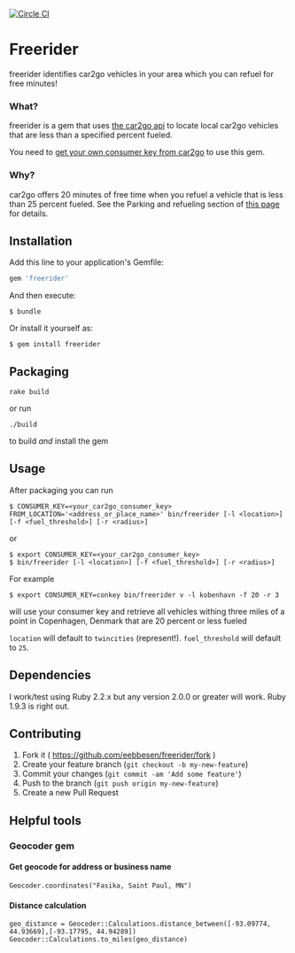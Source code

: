 [![Circle CI](https://circleci.com/gh/eebbesen/freerider.svg?style=shield)](https://circleci.com/gh/eebbesen/freerider)

# Freerider

freerider identifies car2go vehicles in your area which you can refuel for free minutes!


### What?
freerider is a gem that uses [the car2go api](https://code.google.com/p/car2go/wiki/index_v2_1) to locate local car2go vehicles that are less than a specified percent fueled.

You need to [get your own consumer key from car2go](https://www.car2go.com/en/austin/car2go-apps/) to use this gem.

### Why?
car2go offers 20 minutes of free time when you refuel a vehicle that is less than 25 percent fueled.  See the Parking and refueling section of [this page](https://www.car2go.com/en/minneapolis/how-does-car2go-work/) for details.


## Installation

Add this line to your application's Gemfile:

```ruby
gem 'freerider'
```

And then execute:

    $ bundle

Or install it yourself as:

    $ gem install freerider

## Packaging
`rake build`

or run

`./build`

to build _and_ install the gem

## Usage

After packaging you can run

    $ CONSUMER_KEY=<your_car2go_consumer_key> FROM_LOCATION='<address_or_place_name>' bin/freerider [-l <location>] [-f <fuel_threshold>] [-r <radius>]
or

    $ export CONSUMER_KEY=<your_car2go_consumer_key> 
    $ bin/freerider [-l <location>] [-f <fuel_threshold>] [-r <radius>]

For example

    $ export CONSUMER_KEY=conkey bin/freerider v -l kobenhavn -f 20 -r 3
will use your consumer key and retrieve all vehicles withing three miles of a point in Copenhagen, Denmark that are 20 percent or less fueled

`location` will default to `twincities` (represent!).
`fuel_threshold` will default to `25`.

## Dependencies
I work/test using Ruby 2.2.x but any version 2.0.0 or greater will work.  Ruby 1.9.3 is right out.

## Contributing

1. Fork it ( https://github.com/eebbesen/freerider/fork )
2. Create your feature branch (`git checkout -b my-new-feature`)
3. Commit your changes (`git commit -am 'Add some feature'`)
4. Push to the branch (`git push origin my-new-feature`)
5. Create a new Pull Request


## Helpful tools
### Geocoder gem
#### Get geocode for address or business name

    Geocoder.coordinates("Fasika, Saint Paul, MN")

#### Distance calculation

    geo_distance = Geocoder::Calculations.distance_between([-93.09774, 44.93669],[-93.17795, 44.94289])
    Geocoder::Calculations.to_miles(geo_distance)
